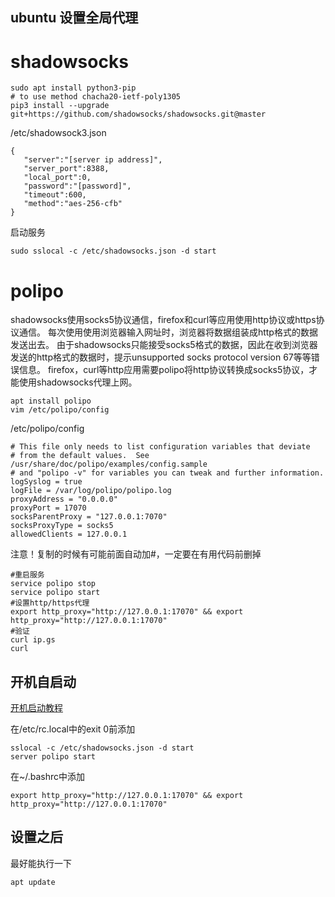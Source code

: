 ## ubuntu 设置全局代理

# shadowsocks
    sudo apt install python3-pip
    # to use method chacha20-ietf-poly1305
    pip3 install --upgrade git+https://github.com/shadowsocks/shadowsocks.git@master
/etc/shadowsock3.json

    {
       "server":"[server ip address]",
       "server_port":8388,
       "local_port":0,
       "password":"[password]",
       "timeout":600,
       "method":"aes-256-cfb"
    }
启动服务

    sudo sslocal -c /etc/shadowsocks.json -d start

# polipo

shadowsocks使用socks5协议通信，firefox和curl等应用使用http协议或https协议通信。
每次使用使用浏览器输入网址时，浏览器将数据组装成http格式的数据发送出去。
由于shadowsocks只能接受socks5格式的数据，因此在收到浏览器发送的http格式的数据时，提示unsupported socks protocol version 67等等错误信息。
firefox，curl等http应用需要polipo将http协议转换成socks5协议，才能使用shadowsocks代理上网。

    apt install polipo
    vim /etc/polipo/config
    
/etc/polipo/config

    # This file only needs to list configuration variables that deviate
    # from the default values.  See /usr/share/doc/polipo/examples/config.sample
    # and "polipo -v" for variables you can tweak and further information.
    logSyslog = true
    logFile = /var/log/polipo/polipo.log
    proxyAddress = "0.0.0.0"
    proxyPort = 17070
    socksParentProxy = "127.0.0.1:7070"
    socksProxyType = socks5
    allowedClients = 127.0.0.1
    
注意！复制的时候有可能前面自动加#，一定要在有用代码前删掉

    #重启服务
    service polipo stop
    service polipo start
    #设置http/https代理
    export http_proxy="http://127.0.0.1:17070" && export http_proxy="http://127.0.0.1:17070"
    #验证
    curl ip.gs
    curl 
    
## 开机自启动
[开机启动教程](kaiji.md)

在/etc/rc.local中的exit 0前添加

    sslocal -c /etc/shadowsocks.json -d start
    server polipo start
在~/.bashrc中添加

    export http_proxy="http://127.0.0.1:17070" && export http_proxy="http://127.0.0.1:17070"
    
## 设置之后
最好能执行一下
    
    apt update 
